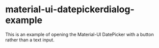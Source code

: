 # material-ui-datepickerdialog-example
This is an example of opening the Material-UI DatePicker with a button rather than a text input.
